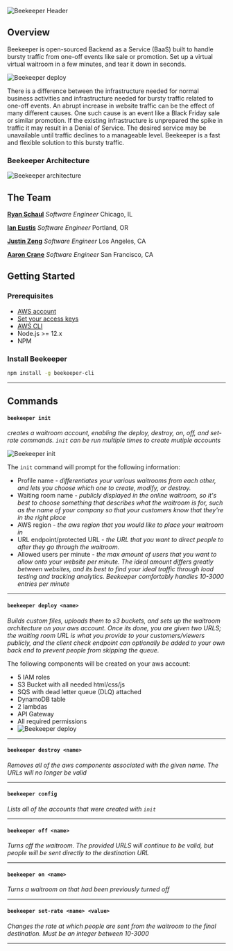 ![Beekeeper Header](https://i.imgur.com/KwXD7hk.png)

## Overview
Beekeeper is open-sourced Backend as a Service (BaaS) built to handle bursty traffic from one-off events like sale or promotion.  Set up a virtual virtual waitroom in a few minutes, and tear it down in seconds.

![Beekeeper deploy](https://i.imgur.com/lja8wBi.png)

There is a difference between the infrastructure needed for normal business activities and infrastructure needed for bursty traffic related to one-off events. An abrupt increase in website traffic can be the effect of many different causes. One such cause is an event like a Black Friday sale or similar promotion. If the existing infrastructure is unprepared the spike in traffic it may result in a Denial of Service. The desired service may be unavailable until traffic declines to a manageable level. Beekeeper is a fast and flexible solution to this bursty traffic.

### Beekeeper Architecture

![Beekeeper architecture](https://i.imgur.com/WGXQ99J.png)

## The Team
**[Ryan Schaul](https://example.com)** *Software Engineer* Chicago, IL

**[Ian Eustis](https://example.com)** *Software Engineer* Portland, OR

**[Justin Zeng](https://example.com)** *Software Engineer* Los Angeles, CA

**[Aaron Crane](https://example.com)** *Software Engineer* San Francisco, CA

## Getting Started
### Prerequisites
* [AWS account](https://aws.amazon.com/premiumsupport/knowledge-center/create-and-activate-aws-account/)
* [Set your access keys](https://docs.aws.amazon.com/powershell/latest/userguide/pstools-appendix-sign-up.html)
* [AWS CLI](https://docs.aws.amazon.com/cli/latest/userguide/install-cliv2.html)
* Node.js >= 12.x
* NPM
### Install Beekeeper
``` bash
npm install -g beekeeper-cli
```
---

## Commands
#### `beekeeper init`
*creates a waitroom account, enabling the deploy, destroy, on, off, and set-rate commands.  `init` can be run multiple times to create mutiple accounts*

![Beekeeper init](https://i.imgur.com/2Eyx4VW.png)

The `init` command will prompt for the following information:
- Profile name - *differentiates your various waitrooms from each other, and lets you choose which one to create, modify, or destroy.*
- Waiting room name - *publicly displayed in the online waitroom, so it's best to choose something that describes what the waitroom is for, such as the name of your company so that your customers know that they're in the right place*
- AWS region - *the aws region that you would like to place your waitroom in*
- URL endpoint/protected URL - *the URL that you want to direct people to after they go through the waitroom.*
- Allowed users per minute - *the max amount of users that you want to allow onto your website per minute. The ideal amount differs greatly between websites, and its best to find your ideal traffic through load testing and tracking analytics. Beekeeper comfortably handles 10-3000 entries per minute*
---
#### `beekeeper deploy <name>`
*Builds custom files, uploads them to s3 buckets, and sets up the waitroom architecture on your aws account. Once its done, you are given two URLS; the waiting room URL is what you provide to your customers/viewers publicly, and the client check endpoint can optionally be added to your own back end to prevent people from skipping the queue.*

The following components will be created on your aws account:

- 5 IAM roles
- S3 Bucket with all needed html/css/js
- SQS with dead letter queue (DLQ) attached
- DynamoDB table
- 2 lambdas
- API Gateway
- All required permissions
- ![Beekeeper deploy](https://i.imgur.com/lja8wBi.png)
---
#### `beekeeper destroy <name>`
*Removes all of the aws components associated with the given name.  The URLs will no longer be valid*

---
#### `beekeeper config`
*Lists all of the accounts that were created with `init`*

---
#### `beekeeper off <name>`
*Turns off the waitroom. The provided URLS will continue to be valid, but people will be sent directly to the destination URL*

---
#### `beekeeper on <name>`
*Turns a waitroom on that had been previously turned off*

---
#### `beekeeper set-rate <name> <value>`
*Changes the rate at which people are sent from the waitroom to the final destination. Must be an integer between 10-3000*

---